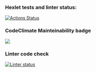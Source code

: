 ### Hexlet tests and linter status:
[![Actions Status](https://github.com/AlexMusin/python-project-lvl1/workflows/hexlet-check/badge.svg)](https://github.com/AlexMusin/python-project-lvl1/actions)

### CodeClimate Mainteinability badge
<a href="https://codeclimate.com/github/codeclimate/codeclimate/maintainability"><img src="https://api.codeclimate.com/v1/badges/a99a88d28ad37a79dbf6/maintainability" /></a>

### Linter code check
[![Linter status](https://github.com/AlexMusin/python-project-lvl1/workflows/linter-check/badge.svg)](https://github.com/AlexMusin/python-project-lvl1/actions)
